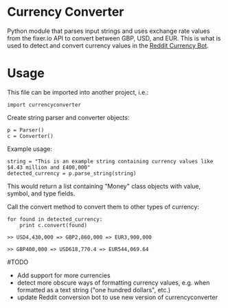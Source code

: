 # Currency Converter
Python module that parses input strings and uses exchange rate values from the fixer.io API to convert between GBP, USD, and EUR. This is what is used to detect and convert currency values in the [Reddit Currency Bot](https://github.com/cp2846/reddit-currency-bot).


# Usage
This file can be imported into another project, i.e.:

    import currencyconverter

Create string parser and converter objects:

    p = Parser()
    c = Converter()
    
Example usage:

    string = "This is an example string containing currency values like $4.43 million and £400,000"
    detected_currency = p.parse_string(string)
    
This would return a list containing "Money" class objects with value, symbol, and type fields.
    
Call the convert method to convert them to other types of currency:

    for found in detected_currency:
        print c.convert(found)
        
    >> USD4,430,000 => GBP2,860,000 => EUR3,900,000
    
    >> GBP400,000 => USD618,770.4 => EUR544,069.64

#TODO
* Add support for more currencies
* detect more obscure ways of formatting currency values, e.g. when formatted as a text string ("one hundred dollars", etc.)
* update Reddit conversion bot to use new version of currencyconverter
